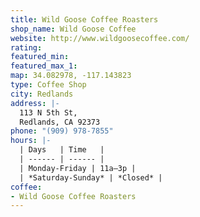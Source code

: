 ```yaml
---
title: Wild Goose Coffee Roasters
shop_name: Wild Goose Coffee
website: http://www.wildgoosecoffee.com/
rating: 
featured_min: 
featured_max_1: 
map: 34.082978, -117.143823
type: Coffee Shop
city: Redlands
address: |-
  113 N 5th St,
  Redlands, CA 92373
phone: "(909) 978-7855"
hours: |-
  | Days   | Time   |
  | ------ | ------ |
  | Monday-Friday | 11a–3p |
  | *Saturday-Sunday* | *Closed* |
coffee:
- Wild Goose Coffee Roasters
---
```


